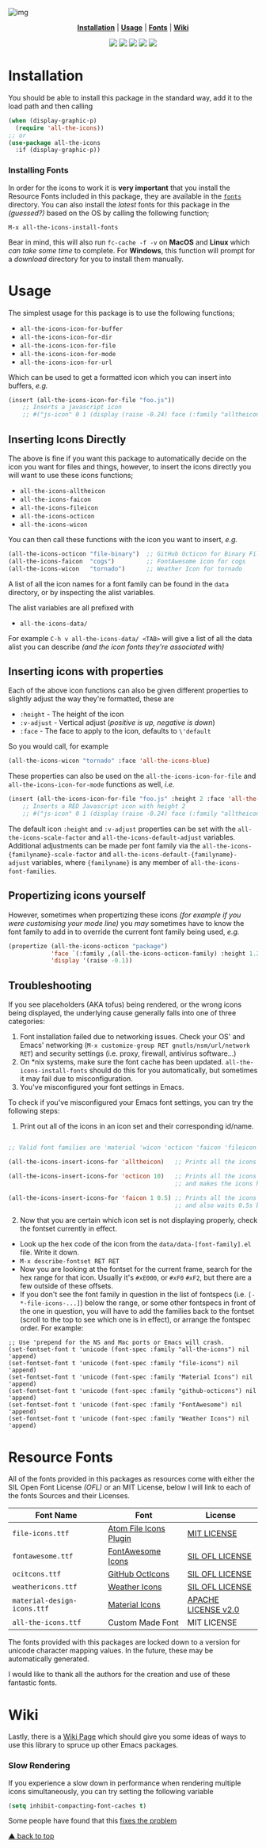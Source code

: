 ![img](logo.png)

<p align="center">
<b><a href="#installation">Installation</a></b>
|
<b><a href="#usage">Usage</a></b>
|
<b><a href="#resource-fonts">Fonts</a></b>
|
<b><a href="#wiki">Wiki</a></b>
</p>

<p align="center">
  <a href="https://melpa.org/#/all-the-icons"><img src="https://melpa.org/packages/all-the-icons-badge.svg"></a>
  <a href="https://stable.melpa.org/#/all-the-icons"><img src="https://stable.melpa.org/packages/all-the-icons-badge.svg"></a>
  <a href="https://github.com/domtronn/all-the-icons.el/releases"><img src="https://img.shields.io/github/tag/domtronn/all-the-icons.el.svg"></a>
  <a href="https://travis-ci.org/domtronn/all-the-icons.el"><img src="https://travis-ci.org/domtronn/all-the-icons.el.svg?branch=master"></a>
  <a href="https://github.com/domtronn/all-the-icons.el/blob/master/LICENSE"><img src="https://img.shields.io/github/license/mashape/apistatus.svg"></a>
</p>

# Installation

You should be able to install this package in the standard way, add it
to the load path and then calling

```el
(when (display-graphic-p)
  (require 'all-the-icons))
;; or
(use-package all-the-icons
  :if (display-graphic-p))
```

### Installing Fonts

In order for the icons to work it is **very important** that you install
the Resource Fonts included in this package, they are available in the
[ `fonts` ](file:///fonts) directory. You can also install the *latest*
fonts for this package in the *(guessed?)* based on the OS by calling
the following function;

    M-x all-the-icons-install-fonts

Bear in mind, this will also run `fc-cache -f -v` on **MacOS** and
**Linux** which *can take some time* to complete. For **Windows**, this
function will prompt for a *download* directory for you to install
them manually.

# Usage

The simplest usage for this package is to use the following functions;

-   `all-the-icons-icon-for-buffer`
-   `all-the-icons-icon-for-dir`
-   `all-the-icons-icon-for-file`
-   `all-the-icons-icon-for-mode`
-   `all-the-icons-icon-for-url`

Which can be used to get a formatted icon which you can insert into
buffers, *e.g.*

```el
(insert (all-the-icons-icon-for-file "foo.js"))
    ;; Inserts a javascript icon
    ;; #("js-icon" 0 1 (display (raise -0.24) face (:family "alltheicon" :height 1.08 :foreground "#FFD446")))
```

## Inserting Icons Directly

The above is fine if you want this package to automatically decide on
the icon you want for files and things, however, to insert the icons
directly you will want to use these icons functions;

-   `all-the-icons-alltheicon`
-   `all-the-icons-faicon`
-   `all-the-icons-fileicon`
-   `all-the-icons-octicon`
-   `all-the-icons-wicon`

You can then call these functions with the icon you want to insert,
*e.g.*

```el
(all-the-icons-octicon "file-binary")  ;; GitHub Octicon for Binary File
(all-the-icons-faicon  "cogs")         ;; FontAwesome icon for cogs
(all-the-icons-wicon   "tornado")      ;; Weather Icon for tornado
```

A list of all the icon names for a font family can be found in the
`data` directory, or by inspecting the alist variables.

The alist variables are all prefixed with

-   `all-the-icons-data/`

For example `C-h v all-the-icons-data/ <TAB>` will give a list of all the data
alist you can describe *(and the icon fonts they're associated with)*

## Inserting icons with properties

Each of the above icon functions can also be given different
properties to slightly adjust the way they're formatted, these are

-   `:height` - The height of the icon
-   `:v-adjust` - Vertical adjust (*positive is up, negative is down*)
-   `:face` - The face to apply to the icon, defaults to `\'default`

So you would call, for example

```el
(all-the-icons-wicon "tornado" :face 'all-the-icons-blue)
```

These properties can also be used on the `all-the-icons-icon-for-file`
and `all-the-icons-icon-for-mode` functions as well, *i.e.*

```el
(insert (all-the-icons-icon-for-file "foo.js" :height 2 :face 'all-the-icons-lred))
    ;; Inserts a RED Javascript icon with height 2
    ;; #("js-icon" 0 1 (display (raise -0.24) face (:family "alltheicon" :height 2.0 :foreground "red")))
```

The default icon `:height` and `:v-adjust` properties can be set with
the `all-the-icons-scale-factor` and `all-the-icons-default-adjust`
variables. Additional adjustments can be made per font family via the
`all-the-icons-{familyname}-scale-factor` and
`all-the-icons-default-{familyname}-adjust` variables, where
`{familyname}` is any member of `all-the-icons-font-families`.

## Propertizing icons yourself

However, sometimes when propertizing these icons *(for example if you
were customising your mode line)* you *may* sometimes have to know the
font family to add in to override the current font family being used,
*e.g.*

```el
(propertize (all-the-icons-octicon "package")
            'face `(:family ,(all-the-icons-octicon-family) :height 1.2)
            'display '(raise -0.1))
```

## Troubleshooting

If you see placeholders (AKA tofus) being rendered, or the wrong icons being displayed, the underlying cause generally falls into one of three categories:

1. Font installation failed due to networking issues. Check your OS' and Emacs' networking (`M-x customize-group RET gnutls/nsm/url/network RET`) and security settings (i.e. proxy, firewall, antivirus software...)
2. On \*nix systems, make sure the font cache has been updated. `all-the-icons-install-fonts` should do this for you automatically, but sometimes it may fail due to misconfiguration.
3. You've misconfigured your font settings in Emacs.

To check if you've misconfigured your Emacs font settings, you can try the following steps:

1. Print out all of the icons in an icon set and their corresponding id/name.

```el

;; Valid font families are 'material 'wicon 'octicon 'faicon 'fileicon and 'alltheicon

(all-the-icons-insert-icons-for 'alltheicon)   ;; Prints all the icons for `alltheicon' font set

(all-the-icons-insert-icons-for 'octicon 10)   ;; Prints all the icons for the `octicon' family
                                               ;; and makes the icons height 10

(all-the-icons-insert-icons-for 'faicon 1 0.5) ;; Prints all the icons for the `faicon' family
                                               ;; and also waits 0.5s between printing each one
```

2. Now that you are certain which icon set is not displaying properly, check the fontset currently in effect.
  * Look up the hex code of the icon from the `data/data-[font-family].el` file. Write it down.
  * `M-x describe-fontset RET RET`
  * Now you are looking at the fontset for the current frame, search for the hex range for that icon. Usually it's `#xE000`, or `#xF0` `#xF2`, but there are a few outside of these offsets.
  * If you don't see the font family in question in the list of fontspecs (i.e. `[-*-file-icons-...]`) below the range, or some other fontspecs in front of the one in question, you will have to add the families back to the fontset (scroll to the top to see which one is in effect), or arrange the fontspec order. For example:

```elisp
;; Use 'prepend for the NS and Mac ports or Emacs will crash.
(set-fontset-font t 'unicode (font-spec :family "all-the-icons") nil 'append)
(set-fontset-font t 'unicode (font-spec :family "file-icons") nil 'append)
(set-fontset-font t 'unicode (font-spec :family "Material Icons") nil 'append)
(set-fontset-font t 'unicode (font-spec :family "github-octicons") nil 'append)
(set-fontset-font t 'unicode (font-spec :family "FontAwesome") nil 'append)
(set-fontset-font t 'unicode (font-spec :family "Weather Icons") nil 'append)
```

# Resource Fonts

All of the fonts provided in this packages as resources come with
either the SIL Open Font License *(OFL)* or an MIT License, below I
will link to each of the fonts Sources and their Licenses.

| Font Name | Font | License |
| --- | --- | --- |
| `file-icons.ttf` | [Atom File Icons Plugin](https://atom.io/packages/file-icons) | [MIT LICENSE](https://github.com/DanBrooker/file-icons/blob/master/LICENSE.md) |
| `fontawesome.ttf` | [FontAwesome Icons](http://fontawesome.io/) | [SIL OFL LICENSE](https://github.com/FortAwesome/Font-Awesome#license) |
| `ocitcons.ttf` | [GitHub OctIcons](http://octicons.github.com) | [SIL OFL LICENSE](https://github.com/primer/octicons/blob/master/LICENSE) |
| `weathericons.ttf` | [Weather Icons](https://erikflowers.github.io/weather-icons/) | [SIL OFL LICENSE](https://github.com/primer/octicons/blob/master/LICENSE) |
| `material-design-icons.ttf` | [Material Icons](http://google.github.io/material-design-icons/) | [APACHE LICENSE v2.0](http://www.apache.org/licenses/LICENSE-2.0.txt) |
| `all-the-icons.ttf` | Custom Made Font | MIT LICENSE |

The fonts provided with this packages are locked down to a version for
unicode character mapping values. In the future, these may be
automatically generated.

I would like to thank all the authors for the creation and use
of these fantastic fonts.

# Wiki

Lastly, there is a
[Wiki Page](https://github.com/domtronn/all-the-icons.el/wiki) which
should give you some ideas of ways to use this library to spruce up
other Emacs packages.

### Slow Rendering

If you experience a slow down in performance when rendering multiple
icons simultaneously, you can try setting the following variable

```el
(setq inhibit-compacting-font-caches t)
```

Some people have found that this [fixes the problem](https://github.com/domtronn/all-the-icons.el/issues/28)

[▲ back to top](#readme)
